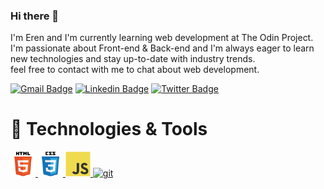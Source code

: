 ### Hi there 👋

 I'm Eren and I'm currently learning web development at The Odin Project. <br>
 I'm passionate about Front-end & Back-end and I'm always eager to learn new technologies and stay up-to-date with industry trends. <br>
 feel free to contact with me to chat about web development.
 
 
 [![Gmail Badge](https://img.shields.io/badge/-erenova6@gmail.com-c14438?style=flat&logo=Gmail&logoColor=white)](mailto:erenova6@gmail.com "Connect via Email")
[![Linkedin Badge](https://img.shields.io/badge/-eren%20kaya-0072b1?style=flat&logo=Linkedin&logoColor=white)](https://www.linkedin.com/in/erenova/ "Connect on LinkedIn")
[![Twitter Badge](https://img.shields.io/badge/-@erenova0-00acee?style=flat&logo=Twitter&logoColor=white)](https://twitter.com/erenova0 "Follow on Twitter")
 
# 🔧 Technologies & Tools

<p align="left"> 
 <a href="https://www.w3.org/html/" target="_blank"> <img
                src="https://raw.githubusercontent.com/devicons/devicon/master/icons/html5/html5-original-wordmark.svg"
                alt="html5" width="40" height="40" /> </a> 
  <a href="https://www.google.com/" target="_blank">
  <img src="https://raw.githubusercontent.com/devicons/devicon/master/icons/css3/css3-original-wordmark.svg"
            alt="css3" width="40" height="40" /> </a> 
  <a href="https://developer.mozilla.org/en-US/docs/Web/JavaScript" target="_blank"> 
  <img src="https://raw.githubusercontent.com/devicons/devicon/master/icons/javascript/javascript-original.svg"
                alt="javascript" width="40" height="40" /> 
    <a href="https://git-scm.com/" target="_blank" > 
  <img src="https://www.vectorlogo.zone/logos/git-scm/git-scm-icon.svg" alt="git" width="40" height="40" />
</p>
